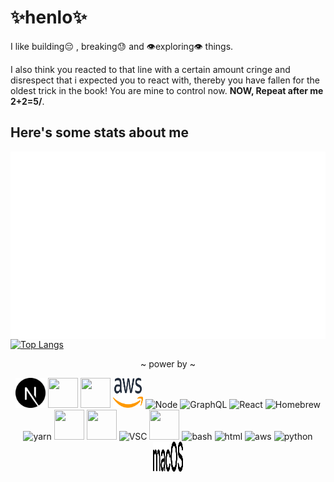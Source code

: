 # ✨henlo✨
I like building😔 , breaking😓 and 👁exploring👁 things.

I also think you reacted to that line with a certain amount cringe and disrespect that i expected you to react with, thereby you have fallen for the oldest trick in the book! You are mine to control now. **NOW, Repeat after me 2+2=5/**.

## Here's some stats about me
<img height="300" align="right" src="./assests/breathe.svg"/>

[![Top Langs](https://github-readme-stats.vercel.app/api/top-langs/?username=mik1337&?&hide=jupyter%20notebook&theme=tokyonight)](https://github.com/anuraghazra/github-readme-stats)


<div align="center">
<p>~ power by ~</p>
<img src="./assests/nextjs-icon.svg" alt="Next.js" width="48" height="48" >
<img src="https://cdn.svgporn.com/logos/javascript.svg" width="48" height="48">
<img src="https://cdn.svgporn.com/logos/css-3.svg" width="48" height="48">
<img src="./assests/aws.svg" alt="aws" width="48" height="48">
<img src="https://cdn.svgporn.com/logos/nodejs-icon.svg" alt="Node" width="48" height="48">
<img src="https://cdn.svgporn.com/logos/graphql.svg" alt="GraphQL" width="48" height="48">
<img src="https://cdn.svgporn.com/logos/react.svg" alt="React" width="48" height="48">
<img src="https://cdn.svgporn.com/logos/homebrew.svg" alt="Homebrew" width="48" height="48">
<img src="https://cdn.svgporn.com/logos/yarn.svg" alt="yarn" width="48" height="48">
<img src="https://cdn.svgporn.com/logos/postgresql.svg" width="48" height="48">
<img src="https://cdn.svgporn.com/logos/npm-icon.svg" width="48" height="48">
<img src="https://cdn.svgporn.com/logos/visual-studio-code.svg" alt="VSC" width="48" height="48">
<img src="https://cdn.svgporn.com/logos/raspberry-pi.svg" width="48" height="48">
<img src="https://cdn.svgporn.com/logos/bash-icon.svg" alt="bash" width="48" height="48">
<img src="https://cdn.svgporn.com/logos/html-5.svg" alt="html" width="48" height="48">
<img src="https://cdn.svgporn.com/logos/vim.svg" alt="aws" width="48" height="48">
<img src="https://cdn.svgporn.com/logos/python.svg" alt="python" width="48" height="48">
<img src="./assests/macOS.svg" alt="macOS" width="48" height="48">
</div>
